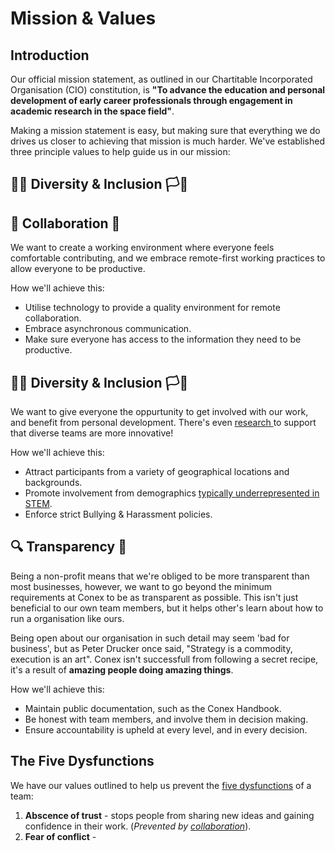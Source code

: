 # Mission & Values

## Introduction

Our official mission statement, as outlined in our Chartitable Incorporated Organisation \(CIO\) constitution, is **"To advance the education and personal development of early career professionals through engagement in academic research in the space field"**.

Making a mission statement is easy, but making sure that everything we do drives us closer to achieving that mission is much harder. We've established three principle values to help guide us in our mission:

## 👊🏽 Diversity & Inclusion 🏳🌈 

## 🤝 Collaboration 🤝

We want to create a working environment where everyone feels comfortable contributing, and we embrace remote-first working practices to allow everyone to be productive.

How we'll achieve this:

* Utilise technology to provide a quality environment for remote collaboration.
* Embrace asynchronous communication.
* Make sure everyone has access to the information they need to be productive.

## 👊🏽 Diversity & Inclusion 🏳🌈

We want to give everyone the oppurtunity to get involved with our work, and benefit from personal development. There's even [research ](https://hbr.org/2013/12/how-diversity-can-drive-innovation)to support that diverse teams are more innovative!

How we'll achieve this:

* Attract participants from a variety of geographical locations and backgrounds.
* Promote involvement from demographics [typically underrepresented in STEM](https://www.nsf.gov/statistics/2018/nsb20181/report/sections/science-and-engineering-labor-force/women-and-minorities-in-the-s-e-workforce#minorities-in-the-s-e-workforce).
* Enforce strict Bullying & Harassment policies.

## 🔍 Transparency 🔎

Being a non-profit means that we're obliged to be more transparent than most businesses, however, we want to go beyond the minimum requirements at Conex to be as transparent as possible. This isn't just beneficial to our own team members, but it helps other's learn about how to run a organisation like ours.

Being open about our organisation in such detail may seem 'bad for business', but as Peter Drucker once said, "Strategy is a commodity, execution is an art". Conex isn't successfull from following a secret recipe, it's a result of **amazing people doing amazing things**.

How we'll achieve this:

* Maintain public documentation, such as the Conex Handbook.
* Be honest with team members, and involve them in decision making.
* Ensure accountability is upheld at every level, and in every decision.

## The Five Dysfunctions

We have our values outlined to help us prevent the [five dysfunctions](https://en.wikipedia.org/wiki/The_Five_Dysfunctions_of_a_Team#Summary) of a team:

1. **Abscence of trust** - stops people from sharing new ideas and gaining confidence in their work. \(_Prevented by_ [_collaboration_](./#collaboration)\).
2. **Fear of conflict** - 

